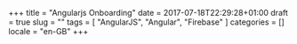 +++
title = "Angularjs Onboarding"
date = 2017-07-18T22:29:28+01:00
draft = true
slug = ""
tags = [ "AngularJS", "Angular", "Firebase" ]
categories = []
locale = "en-GB"
+++

